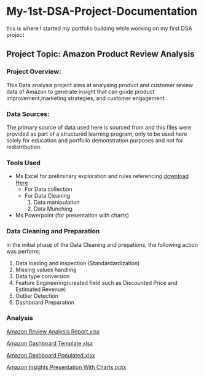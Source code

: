 # My-1st-DSA-Project-Documentation
this is where I started my portfolio building while working on my first DSA project
## Project Topic: Amazon Product Review Analysis

### Project Overview:
This Data analysis project aims at analysing product and customer review data of Amazon to generate insight that can guide product improvement,marketing strategies, and customer engagement.

### Data Sources:
The primary source of data used here is sourced from <DSA Capstone Project materials> and this files were provided as part of a structured learning program, only to be used here solely for education and portfolio demonstration purposes and not for redistribution.

### Tools Used
- Ms Excel for preliminary exploration and rules referencing [download Here](https://www.microsoft.com)
   - For Data collection
   - For Data Cleaning
     1. Data manipulation
     2. Data Munching
- Ms Powerpoint (for presentation with charts)
### Data Cleaning and Preparation 
in the initial phase of the Data Cleaning and prepations, the following action was perform;
1. Data loading and inspection (Standardardization)
2. Missing values handling
3. Data type conversion
4. Feature Engineering(created field such as Discounted Price and Estimated Revenue)
5. Outlier Detection
6. Dashboard Preparation
### Analysis
[Amazon Review Analysis Report.xlsx](https://github.com/user-attachments/files/21079214/Amazon.Review.Analysis.Report.xlsx)

[Amazon Dashboard Template.xlsx](https://github.com/user-attachments/files/21079219/Amazon.Dashboard.Template.xlsx)

[Amazon Dashboard Populated.xlsx](https://github.com/user-attachments/files/21079220/Amazon.Dashboard.Populated.xlsx)

[Amazon Insights Presentation With Charts.pptx](https://github.com/user-attachments/files/21079221/Amazon.Insights.Presentation.With.Charts.pptx)
